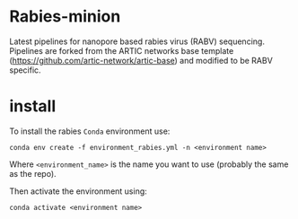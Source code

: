 # Rabies-minion  
Latest pipelines for nanopore based rabies virus (RABV) sequencing. Pipelines are forked from the ARTIC networks base template (https://github.com/artic-network/artic-base) and modified to be RABV specific.

# install  
To install the rabies `Conda` environment use:

```
conda env create -f environment_rabies.yml -n <environment name>
```

Where `<environment_name>` is the name you want to use (probably the same as the repo).

Then activate the environment using:

```
conda activate <environment name>
```
